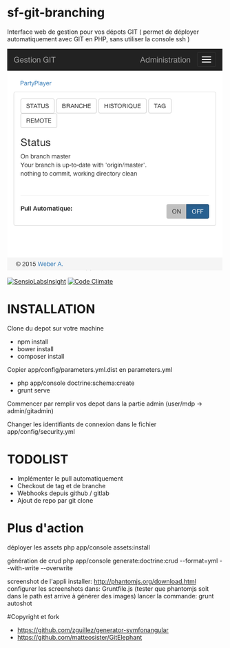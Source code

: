 # sf-git-branching
Interface web de gestion pour vos dépots GIT
( permet de déployer automatiquement avec GIT en PHP, sans utiliser la console ssh )

![Index screenshot](/web/images/screenshots/local-500x500-index.png?raw=true "Index")


[![SensioLabsInsight](https://insight.sensiolabs.com/projects/c4e5d688-c273-4791-8894-c5c2b4d9e408/big.png)](https://insight.sensiolabs.com/projects/c4e5d688-c273-4791-8894-c5c2b4d9e408)
[![Code Climate](https://codeclimate.com/github/TwanoO67/sf-git-branching/badges/gpa.svg)](https://codeclimate.com/github/TwanoO67/sf-git-branching)

# INSTALLATION

Clone du depot sur votre machine

- npm install
- bower install
- composer install

Copier app/config/parameters.yml.dist en parameters.yml

- php app/console doctrine:schema:create
- grunt serve

Commencer par remplir vos depot dans la partie admin (user/mdp -> admin/gitadmin)

Changer les identifiants de connexion dans le fichier app/config/security.yml

# TODOLIST

- Implémenter le pull automatiquement
- Checkout de tag et de branche
- Webhooks depuis github / gitlab
- Ajout de repo par git clone

# Plus d'action

déployer les assets
php app/console assets:install

génération de crud
php app/console generate:doctrine:crud --format=yml --with-write --overwrite

screenshot de l'appli
installer: http://phantomjs.org/download.html
configurer les screenshots dans: Gruntfile.js
(tester que phantomjs soit dans le path est arrive à générer des images)
lancer la commande: grunt autoshot


#Copyright et fork
- https://github.com/zguillez/generator-symfonangular
- https://github.com/matteosister/GitElephant
